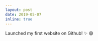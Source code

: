 ```yaml
---
layout: post
date: 2019-05-07
inline: true
---
```


Launched my first website on Github! :sparkles: :smile:
